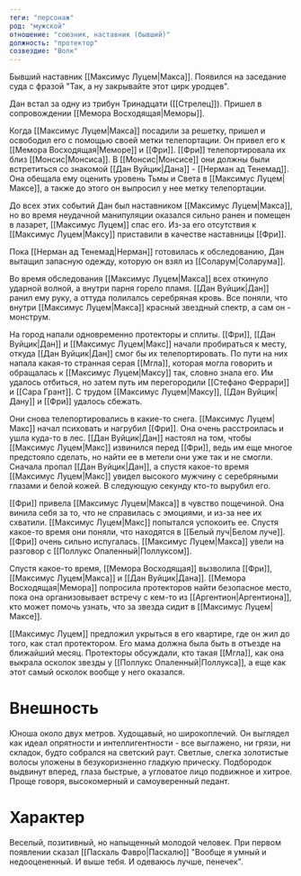 ```yaml
---
теги: "персонаж"
род: "мужской"
отношение: "союзник, наставник (бывший)"
должность: "протектор"
созвездие: "Волк"
---
```


Бывший наставник [[Максимус Луцем|Макса]]. Появился на заседание суда с фразой "Так, а ну закрывайте этот цирк уродцев". 

Дан встал за одну из трибун Тринадцати ([[Стрелец]]). Пришел в сопровождении [[Мемора Восходящая|Меморы]].

Когда [[Максимус Луцем|Макса]] посадили за решетку, пришел и освободил его с помощью своей метки телепортации. Он привел его к [[Мемора Восходящая|Меморе]] и [[Фри]]. [[Фри]] телепортировала их близ [[Монсис|Монсиса]]. В [[Монсис|Монсисе]] они должны были встретиться со знакомой [[Дан Вуйцик|Дана]] - [[Нерман ад Тенемад]]. Она обещала ему оценить уровень Тьмы и Света в [[Максимус Луцем|Максе]], а также до этого он выпросил у нее метку телепортации.

До всех этих событий Дан был наставником [[Максимус Луцем|Макса]], но во время неудачной манипуляции оказался сильно ранен и помещен в лазарет, [[Максимус Луцем]] спас его. Из-за его отсутствия к [[Максимус Луцем|Максу]] приставили в качестве наставницы [[Фри]]. 

Пока [[Нерман ад Тенемад|Нерман]] готовилась к обследованию, Дан вытащил запасную одежду, которую он взял из [[Соларум|Соларума]].

Во время обследования [[Максимус Луцем|Макса]] всех откинуло ударной волной, а внутри парня горело пламя. [[Дан Вуйцик|Дан]] ранил ему руку, а оттуда полилалсь серебряная кровь. Все поняли, что внутри [[Максимус Луцем|Макса]] красный звездный спектр, а сам он - монструм.

На город напали одновременно протекторы и сплиты. [[Фри]], [[Дан Вуйцик|Дан]] и [[Максимус Луцем|Макс]] начали пробираться к месту, откуда [[Дан Вуйцик|Дан]] смог бы их телепортировать. По пути на них напала какая-то странная серая [[Мгла]], которая могла говорить и обращалась к [[Максимус Луцем|Максу]] так, словно знала его. Им удалось отбиться, но затем путь им перегородили [[Стефано Феррари]] и [[Сара Грант]]. С трудом [[Максимус Луцем|Максу]], [[Дан Вуйцик|Дану]] и [[Фри]] удалось сбежать.

Они снова телепортировались в какие-то снега. [[Максимус Луцем|Макс]] начал психовать и нагрубил [[Фри]]. Она очень расстроилась и ушла куда-то в лес. [[Дан Вуйцик|Дан]] настоял на том, чтобы [[Максимус Луцем|Макс]] извинился перед [[Фри]], ведь им еще многое предстояло сделать, но найти ее в метели они уже так и не смогли. Сначала пропал [[Дан Вуйцик|Дан]], а спустя какое-то время [[Максимус Луцем|Макс]] увидел высокого мужчину с серебряными глазами и белой кожей. В следующую секунду кто-то вырубил его.

[[Фри]] привела [[Максимус Луцем|Макса]] в чувство пощечиной. Она винила себя за то, что не справилась с эмоциями, и из-за нее их схватили. [[Максимус Луцем|Макс]] попытался успокоить ее. Спустя какое-то время они поняли, что находятся в [[Белый луч|Белом луче]]. [[Фри]] очень сильно испугалась. [[Максимус Луцем|Макса]] увели на разговор с [[Поллукс Опаленный|Поллуксом]].

Спустя какое-то время, [[Мемора Восходящая]] вызволила [[Фри]], [[Максимус Луцем|Макса]] и [[Дан Вуйцик|Дана]]. [[Мемора Восходящая|Мемора]] попросила протекторов найти безопасное место, пока она организовывает встречу с кем-то из [[Аргентион|Аргентиона]], кто может помочь узнать, что за звезда сидит в [[Максимус Луцем|Максе]].

[[Максимус Луцем]] предложил укрыться в его квартире, где он жил до того, как стал протектором. Его мама должна была быть в отъезде на ближайший месяц. Протекторы обсуждали, кто такая [[Мгла]], как она выкрала осколок звезды у [[Поллукс Опаленный|Поллукса]], а еще как этот самый осколок вообще у него оказался. 

# Внешность

Юноша около двух метров. Худощавый, но широкоплечий. Он выглядел как идеал опрятности и интеллигентности - все выглажено, ни грязи, ни складок, будто собрался на светский раут. Светлые, слегка золотистые волосы уложены в безукоризненно гладкую прическу. Подбородок выдвинут вперед, глаза быстрые, а угловатое лицо подвижное и хитрое. Проще говоря, высокомерный и самоуверенный педант.


# Характер
Веселый, позитивный, но напыщенный молодой человек. При первом появлении сказал [[Паскаль Фавро|Паскалю]] "Вообще я умный и недооцененный. И выше тебя. И одеваюсь лучше, пенечек".